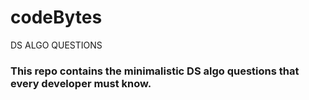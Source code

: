 # codeBytes
DS ALGO QUESTIONS

### This repo contains the minimalistic DS algo questions that every developer must know.
